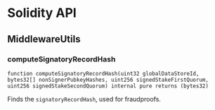 # Solidity API

## MiddlewareUtils

### computeSignatoryRecordHash

```solidity
function computeSignatoryRecordHash(uint32 globalDataStoreId, bytes32[] nonSignerPubkeyHashes, uint256 signedStakeFirstQuorum, uint256 signedStakeSecondQuorum) internal pure returns (bytes32)
```

Finds the `signatoryRecordHash`, used for fraudproofs.

